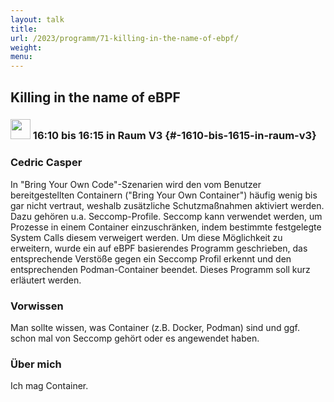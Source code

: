 ```yaml
---
layout: talk
title:
url: /2023/programm/71-killing-in-the-name-of-ebpf/
weight:
menu:
---
```

## Killing in the name of eBPF

### <img height = "32" src="../../../images/lightning.svg"> 16:10 bis 16:15 in Raum V3 {#-1610-bis-1615-in-raum-v3}

### Cedric Casper

In "Bring Your Own Code"-Szenarien wird den vom Benutzer bereitgestellten Containern ("Bring Your Own Container") häufig wenig bis gar nicht vertraut, weshalb zusätzliche Schutzmaßnahmen aktiviert werden. Dazu gehören u.a. Seccomp-Profile. Seccomp kann verwendet werden, um Prozesse in einem Container einzuschränken, indem bestimmte festgelegte System Calls diesem verweigert werden. Um diese Möglichkeit zu erweitern, wurde ein auf eBPF basierendes Programm geschrieben, das entsprechende Verstöße gegen ein Seccomp Profil erkennt und den entsprechenden Podman-Container beendet. Dieses Programm soll kurz erläutert werden.

### Vorwissen

Man sollte wissen, was Container (z.B. Docker, Podman) sind und ggf. schon mal von Seccomp gehört oder es angewendet haben.

### Über mich

Ich mag Container.

